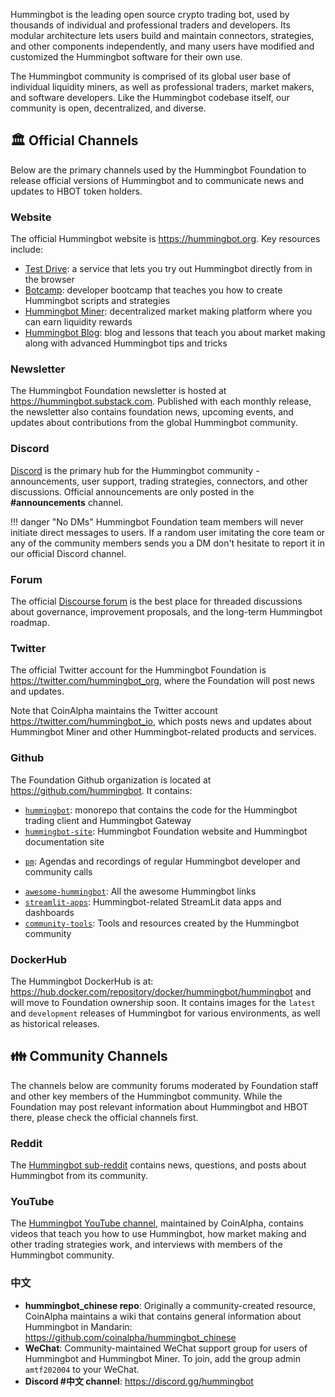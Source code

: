 Hummingbot is the leading open source crypto trading bot, used by thousands of individual and professional traders and developers. Its modular architecture lets users build and maintain connectors, strategies, and other components independently, and many users have modified and customized the Hummingbot software for their own use.

The Hummingbot community is comprised of its global user base of individual liquidity miners, as well as professional traders, market makers, and software developers. Like the Hummingbot codebase itself, our community is open, decentralized, and diverse.

## 🏛️ Official Channels

Below are the primary channels used by the Hummingbot Foundation to release official versions of Hummingbot and to communicate news and updates to HBOT token holders.

### Website

The official Hummingbot website is https://hummingbot.org. Key resources include:

* [Test Drive](https://hummingbot.org/test-drive/): a service that lets you try out Hummingbot directly from in the browser
* [Botcamp](https://hummingbot.org/botcamp): developer bootcamp that teaches you how to create Hummingbot scripts and strategies
* [Hummingbot Miner](https://miner.hummingbot.io/): decentralized market making platform where you can earn liquidity rewards
* [Hummingbot Blog](https://blog.hummingbot.org/): blog and lessons that teach you about market making along with advanced Hummingbot tips and tricks

### Newsletter

The Hummingbot Foundation newsletter is hosted at <https://hummingbot.substack.com>. Published with each monthly release, the newsletter also contains foundation news, upcoming events, and updates about contributions from the global Hummingbot community.

### Discord

[Discord](https://discord.gg/hummingbot) is the primary hub for the Hummingbot community - announcements, user support, trading strategies, connectors, and other discussions. Official announcements are only posted in the
**#announcements** channel.

!!! danger "No DMs"
    Hummingbot Foundation team members will never initiate direct messages to users. If a random user imitating the core team or any of the community members sends you a DM don't hesitate to report it in our official Discord channel.

### Forum

The official [Discourse forum](https://forum.hummingbot.org/) is the best place for threaded discussions about governance, improvement proposals, and the long-term Hummingbot roadmap.

### Twitter

The official Twitter account for the Hummingbot Foundation is <https://twitter.com/hummingbot_org>, where the Foundation will post news and updates.

Note that CoinAlpha maintains the Twitter account <https://twitter.com/hummingbot_io>, which posts news and updates about Hummingbot Miner and other Hummingbot-related products and services.

### Github

The Foundation Github organization is located at <https://github.com/hummingbot>. It contains:

* [`hummingbot`](https://github.com/hummingbot/hummingbot): monorepo that contains the code for the Hummingbot trading client and Hummingbot Gateway
* [`hummingbot-site`](https://github.com/hummingbot/hummingbot-site): Hummingbot Foundation website and Hummingbot documentation site

- [`pm`](https://github.com/hummingbot/pm): Agendas and recordings of regular Hummingbot developer and community calls
* [`awesome-hummingbot`](https://github.com/hummingbot/awesome-hummingbot): All the awesome Hummingbot links
* [`streamlit-apps`](https://github.com/hummingbot/streamlit-apps): Hummingbot-related StreamLit data apps and dashboards
* [`community-tools`](https://github.com/hummingbot/community-tools): Tools and resources created by the Hummingbot community

### DockerHub

The Hummingbot DockerHub is at: <https://hub.docker.com/repository/docker/hummingbot/hummingbot> and will move to Foundation ownership soon. It contains images for the `latest` and `development` releases of Hummingbot for various environments, as well as historical releases.

## 👪 Community Channels

The channels below are community forums moderated by Foundation staff and other key members of the Hummingbot community. While the Foundation may post relevant information about Hummingbot and HBOT there, please check the official channels first.

### Reddit

The [Hummingbot sub-reddit](https://www.reddit.com/r/Hummingbot/) contains news, questions, and posts about Hummingbot from its community.

### YouTube

The [Hummingbot YouTube channel](https://www.youtube.com/c/hummingbot), maintained by CoinAlpha, contains videos that teach you how to use Hummingbot, how market making and other trading strategies work, and interviews with members of the Hummingbot community.

### 中文

* **hummingbot_chinese repo**: Originally a community-created resource, CoinAlpha maintains a wiki that contains general information about Hummingbot in Mandarin: <https://github.com/coinalpha/hummingbot_chinese>
* **WeChat**: Community-maintained WeChat support group for users of Hummingbot and Hummingbot Miner. To join, add the group admin `amtf202004` to your WeChat.
* **Discord #中文 channel**: <https://discord.gg/hummingbot>
